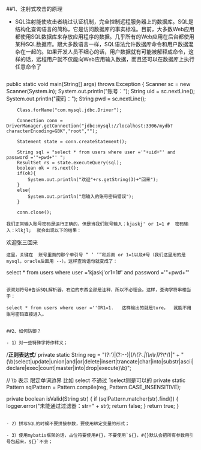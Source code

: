 ##1、注射式攻击的原理

- SQL注射能使攻击者绕过认证机制，完全控制远程服务器上的数据库。SQL是结构化查询语言的简称，它是访问数据库的事实标准。目前，大多数Web应用都使用SQL数据库来存放应用程序的数据。几乎所有的Web应用在后台都使用某种SQL数据库。跟大多数语言一样，SQL语法允许数据库命令和用户数据混杂在一起的。如果开发人员不细心的话，用户数据就有可能被解释成命令，这样的话，远程用户就不仅能向Web应用输入数据，而且还可以在数据库上执行任意命令了

  ```
public static void main(String[] args) throws Exception {
        Scanner sc = new Scanner(System.in);
        System.out.println("账号：");
        String uid = sc.nextLine();
        System.out.println("密码：");
        String pwd = sc.nextLine();
        
        Class.forName("com.mysql.jdbc.Driver");
        
        Connection conn = DriverManager.getConnection("jdbc:mysql://localhost:3306/mydb?characterEncoding=GBK","root","");
        
        Statement state = conn.createStatement();
        
        String sql = "select * from users where user ='"+uid+"' and password ='"+pwd+"' ";
        ResultSet rs = state.executeQuery(sql);
        boolean ok = rs.next();
        if(ok){
            System.out.println("欢迎"+rs.getString(3)+"回来");
        }
        else{
            System.out.println("您输入的账号密码错误");
        }
        
        conn.close();
  ```
  我们正常输入账号密码是运行正确的，但是当我们账号输入：kjaskj' or 1=1 #  密码输入：klkjl;  就会出现以下的结果：
  
  ```
  欢迎张三回来
  ```
这里，关键在  账号里面的那个单引号 “ ‘ ’”和后面 or 1=1以及#号（我们这里用的是mysql，oracle后面用 --）。这样查询语句就变成了：
 
  ```
select * from users where user ='kjaskj'or1=1#' and password ='"+pwd+"' 
  ```

 该双划符号#告诉SQL解析器，右边的东西全部是注释，所以不必理会。这样，查询字符串相当于：

 select * from users where user =''OR1=1.   这样输出的就是ture。  就能不用账号密码直接进入。


##2、如何防御？

- 1）对一些特殊字符作转义；

```
/**正则表达式**/
    private static String reg = "(?:')|(?:--)|(/\\*(?:.|[\\n\\r])*?\\*/)|"
                                + "(\\b(select|update|union|and|or|delete|insert|trancate|char|into|substr|ascii|declare|exec|count|master|into|drop|execute)\\b)";
 
// \\b  表示 限定单词边界  比如  select 不通过   1select则是可以的
    private static Pattern sqlPattern = Pattern.compile(reg, Pattern.CASE_INSENSITIVE);
 
 private boolean isValid(String str)
    {
        if (sqlPattern.matcher(str).find())
        {
            logger.error("未能通过过滤器：str=" + str);
            return false;
        }
        return true;
    }  
```

- 2）拼写SQL的时候不要拼接参数，要使用绑定变量的形式；

- 3）使用mybatis框架的话，占位符要使用#{}，不要使用`${}，#{}默认会把所有参数用引号包起来，${}`不会；




